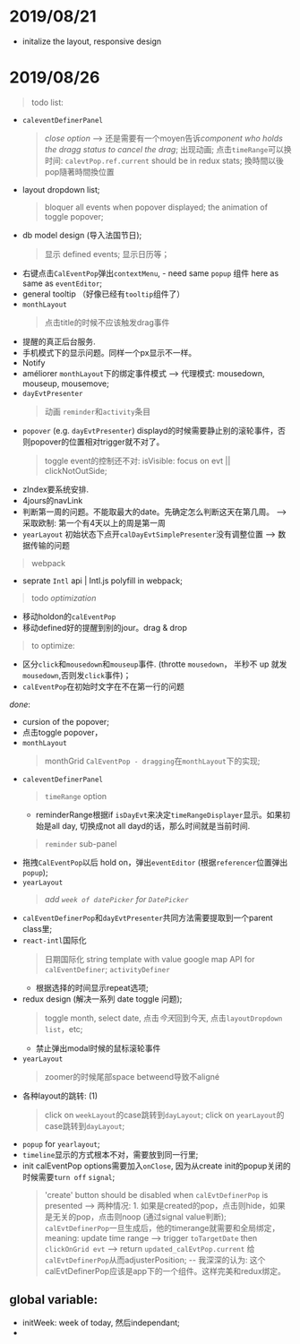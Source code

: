 # 2019/08/21

-   initalize the layout, responsive design

# 2019/08/26

> todo list:

-   `caleventDefinerPanel`
    > *close option* -->  还是需要有一个moyen告诉*component who holds the dragg status to cancel the drag*; 
    > 出现动画;
    > 点击`timeRange`可以换时间: `calevtPop.ref.current` should be in redux stats;
    > 換時間以後pop隨著時間換位置
-   layout dropdown list;
      > bloquer all events when popover displayed;
      > the animation of toggle popover;
-   db model design (导入法国节日);
      > 显示 defined events;
      > 显示日历等；
-   右键点击`CalEventPop`弹出`contextMenu`, - need same `popup` 组件 here as same as `eventEditor`;
-   general tooltip （好像已经有`tooltip`组件了）
-   `monthLayout`
      > 点击title的时候不应该触发drag事件
-   提醒的真正后台服务.
-   手机模式下的显示问题。同样一个px显示不一样。
-   Notify
-   améliorer `monthLayout`下的绑定事件模式  --> 代理模式: mousedown, mouseup, mousemove;
-   `dayEvtPresenter`
    > 动画
    > `reminder`和`activity`条目
-   `popover` (e.g. `dayEvtPresenter`)  displayd的时候需要静止别的滚轮事件，否则popover的位置相对trigger就不对了。
     > toggle event的控制还不对: isVisible: focus on evt || clickNotOutSide;
-   zIndex要系统安排.
-   4jours的navLink
-   判断第一周的问题。不能取最大的date。先确定怎么判断这天在第几周。 --> 采取欧制: 第一个有4天以上的周是第一周
-  `yearLayout` 初始状态下点开`calDayEvtSimplePresenter`没有调整位置 --> 数据传输的问题

> webpack
  - seprate `Intl` api | Intl.js polyfill in webpack;
  
> todo *optimization*
  - 移动holdon的`calEventPop`
  - 移动defined好的提醒到别的jour。drag & drop

> to optimize:
- 区分`click`和`mousedown`和`mouseup`事件. (throtte `mousedown`， 半秒不 up 就发`mousedown`,否则发`click`事件)；
- `calEventPop`在初始时文字在不在第一行的问题

*done*:
 - cursion of the popover;
 - 点击toggle popover，
 - `monthLayout`
      > monthGrid 
      > `CalEventPop - dragging`在`monthLayout`下的实现;
-   `caleventDefinerPanel`
    > `timeRange` option
    - reminderRange根据if `isDayEvt`来决定`timeRangeDisplayer`显示。如果初始是all day, 切换成not all dayd的话，那么时间就是当前时间.
    > `reminder` sub-panel
-   拖拽`CalEventPop`以后 hold on，弹出`eventEditor` (根据`referencer`位置弹出`popup`);
-   `yearLayout`
      > *add `week of datePicker` for `DatePicker`*
-   `calEventDefinerPop`和`dayEvtPresenter`共同方法需要提取到一个parent class里;
-   `react-intl`国际化
    > 日期国际化
    > string template with value
    > google map API for `calEventDefiner`;
    > `activityDefiner`
       - 根据选择的时间显示repeat选项;
-   redux design (解决一系列 date toggle 问题);
    > toggle month, select date, 点击*今天*回到今天, 点击`layoutDropdown list`，etc;
    -   禁止弹出modal时候的鼠标滚轮事件
-   `yearLayout`
      > zoomer的时候尾部space betweend导致不aligné
-    各种layout的跳转: (1)
      > click on `weekLayout`的case跳转到`dayLayout`;
      > click on `yearLayout`的case跳转到`dayLayout`;
-    `popup` for `yearlayout`;
-   `timeline`显示的方式根本不对，需要放到同一行里;
-   init calEventPop options需要加入`onClose`, 因为从create init的popup关闭的时候需要`turn off` `signal`;
      > 'create' button should be disabled when `calEvtDefinerPop` is presented --> 两种情况: 1. 如果是created的pop，点击则hide，如果是无关的pop，点击则noop (通过signal value判断);
      > `calEvtDefinerPop`一旦生成后，他的timerange就需要和全局绑定，meaning: update time range --> trigger `toTargetDate` then `clickOnGrid evt` --> return `updated_calEvtPop.current` 给`calEvtDefinerPop`从而adjusterPosition;
      -- 我深深的认为: 这个calEvtDefinerPop应该是app下的一个组件。这样完美和redux绑定。

## global variable:
-  initWeek: week of today,  然后independant;
- 